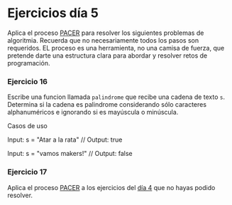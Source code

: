 # Ejercicios día 5

Aplica el proceso [PACER](https://github.com/anayib/proceso-solucion-problemas) para resolver los siguientes problemas de algoritmia. Recuerda que no necesariamente todos los pasos son requeridos. EL proceso es una herramienta, no una camisa de fuerza, que pretende darte una estructura clara para abordar y resolver retos de programación. 

### Ejercicio 16

Escribe una funcion llamada `palindrome` que recibe una cadena de texto `s`. Determina si la cadena es palindrome considerando sólo caracteres alphanuméricos e ignorando si es mayúscula o minúscula.

Casos de uso

Input: s = "Atar a la rata" // Output: true

Input: s = "vamos makers!" // Output: false

### Ejercicio 17

Aplica el proceso [PACER](https://github.com/anayib/proceso-solucion-problemas) a los ejercicios del [día 4](dia-4.md) que no hayas podido resolver. 
